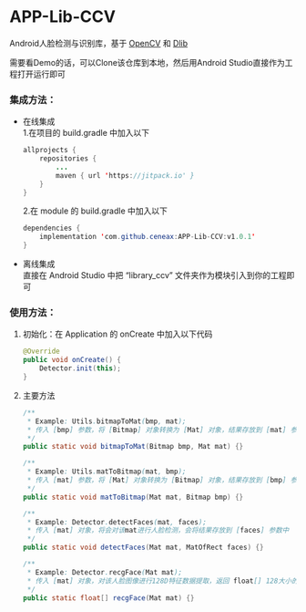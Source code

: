 # APP-Lib-CCV
Android人脸检测与识别库，基于 [OpenCV](https://github.com/opencv/opencv) 和 [Dlib](https://github.com/davisking/dlib)

需要看Demo的话，可以Clone该仓库到本地，然后用Android Studio直接作为工程打开运行即可

### 集成方法：
 - 在线集成<br/>
   1.在项目的 build.gradle 中加入以下
	``` java
	allprojects {
		repositories {
			...
			maven { url 'https://jitpack.io' }
		}
	}
	```
   2.在 module 的 build.gradle 中加入以下
	``` java
	dependencies {
		implementation 'com.github.ceneax:APP-Lib-CCV:v1.0.1'
	}
	```

 - 离线集成<br/>
   直接在 Android Studio 中把 “library_ccv” 文件夹作为模块引入到你的工程即可

### 使用方法：

 1. 初始化：在 Application 的 onCreate 中加入以下代码
    ``` java
    @Override
    public void onCreate() {
        Detector.init(this);
    }
    ```

 2. 主要方法
    ``` java
    /**
     * Example: Utils.bitmapToMat(bmp, mat);
     * 传入 [bmp] 参数，将 [Bitmap] 对象转换为 [Mat] 对象，结果存放到 [mat] 参数中
     */
    public static void bitmapToMat(Bitmap bmp, Mat mat) {}
    
    /**
     * Example: Utils.matToBitmap(mat, bmp);
     * 传入 [mat] 参数，将 [Mat] 对象转换为 [Bitmap] 对象，结果存放到 [bmp] 参数中
     */
    public static void matToBitmap(Mat mat, Bitmap bmp) {}
    
    /**
     * Example: Detector.detectFaces(mat, faces);
     * 传入 [mat] 对象，将会对该mat进行人脸检测，会将结果存放到 [faces] 参数中
     */
    public static void detectFaces(Mat mat, MatOfRect faces) {}
    
    /**
     * Example: Detector.recgFace(Mat mat);
     * 传入 [mat] 对象，对该人脸图像进行128D特征数据提取，返回 float[] 128大小的数组
     */
    public static float[] recgFace(Mat mat) {}
    ```
